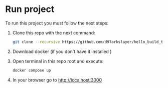 # Run project

To run this project you must follow the next steps:

1. Clone this repo with the next command:
    ```bash
    git clone --recursive https://github.com/d97arkslayer/hello_build_test.git
    ```
2. Download docker (if you don't have it installed )
3. Open terminal in this repo root and execute:
    ```bash
    docker compose up
    ```

4. In your browser go to [http://localhost:3000](http://localhost:3000)
